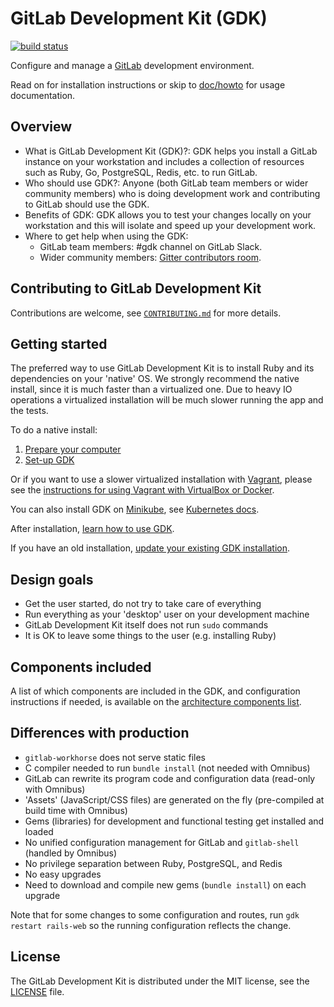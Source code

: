 # GitLab Development Kit (GDK)

[![build status](https://gitlab.com/gitlab-org/gitlab-development-kit/badges/master/pipeline.svg)](https://gitlab.com/gitlab-org/gitlab-development-kit/pipelines)

Configure and manage a [GitLab](https://about.gitlab.com) development
environment.

Read on for installation instructions or skip to
[doc/howto](doc/howto/README.md) for usage documentation.

## Overview

* What is GitLab Development Kit (GDK)?: GDK helps you install a GitLab instance on your workstation and includes a collection of resources such as Ruby, Go, PostgreSQL, Redis, etc. to run GitLab.
* Who should use GDK?: Anyone (both GitLab team members or wider community members) who is doing development work and contributing to GitLab should use the GDK.
* Benefits of GDK: GDK allows you to test your changes locally on your workstation and this will isolate and speed up your development work.
* Where to get help when using the GDK:
    * GitLab team members: #gdk channel on GitLab Slack.
    * Wider community members: [Gitter contributors room](https://gitter.im/gitlab/contributors).

## Contributing to GitLab Development Kit

Contributions are welcome, see [`CONTRIBUTING.md`](CONTRIBUTING.md)
for more details.

## Getting started

The preferred way to use GitLab Development Kit is to install Ruby and its
dependencies on your 'native' OS. We strongly recommend the native install,
since it is much faster than a virtualized one. Due to heavy IO operations a
virtualized installation will be much slower running the app and the tests.

To do a native install:

1. [Prepare your computer](doc/prepare.md)
1. [Set-up GDK](doc/set-up-gdk.md)

Or if you want to use a slower virtualized installation with [Vagrant](https://www.vagrantup.com/),
please see the [instructions for using Vagrant with VirtualBox or Docker](doc/vagrant.md).

You can also install GDK on [Minikube](https://github.com/kubernetes/minikube),
see [Kubernetes docs](doc/kubernetes.md).

After installation, [learn how to use GDK](doc/howto/README.md).

If you have an old installation, [update your existing GDK installation](doc/update-gdk.md).

## Design goals

- Get the user started, do not try to take care of everything
- Run everything as your 'desktop' user on your development machine
- GitLab Development Kit itself does not run `sudo` commands
- It is OK to leave some things to the user (e.g. installing Ruby)

## Components included

A list of which components are included in the GDK, and configuration instructions if needed,
is available on the [architecture components list](https://docs.gitlab.com/ee/development/architecture.html#component-list).

## Differences with production

- `gitlab-workhorse` does not serve static files
- C compiler needed to run `bundle install` (not needed with Omnibus)
- GitLab can rewrite its program code and configuration data (read-only with
  Omnibus)
- 'Assets' (JavaScript/CSS files) are generated on the fly (pre-compiled at
  build time with Omnibus)
- Gems (libraries) for development and functional testing get installed and
  loaded
- No unified configuration management for GitLab and `gitlab-shell`
  (handled by Omnibus)
- No privilege separation between Ruby, PostgreSQL, and Redis
- No easy upgrades
- Need to download and compile new gems (`bundle install`) on each upgrade

Note that for some changes to some configuration and routes, run
`gdk restart rails-web` so the running configuration reflects the change.

## License

The GitLab Development Kit is distributed under the MIT license,
see the [LICENSE](LICENSE) file.

